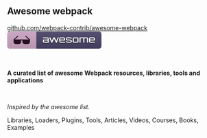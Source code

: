## Awesome webpack

[github.com/webpack-contrib/awesome-webpack](https://github.com/webpack-contrib/awesome-webpack) ![awesome webpack (inline)](awesome-webpack.svg)

<br>

**A curated list of awesome Webpack resources, libraries, tools and applications**

<br>

*Inspired by the awesome list.*

Libraries, Loaders, Plugins, Tools, Articles, Videos, Courses, Books, Examples